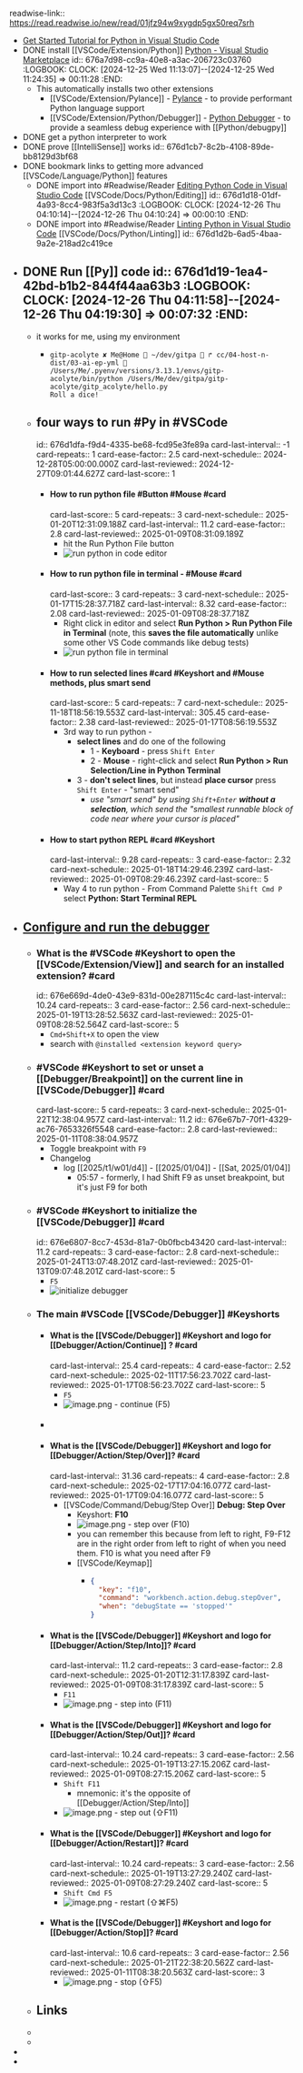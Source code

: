 readwise-link:: https://read.readwise.io/new/read/01jfz94w9xygdp5gx50req7srh

- [Get Started Tutorial for Python in Visual Studio Code](https://code.visualstudio.com/docs/python/python-tutorial)
- DONE install [[VSCode/Extension/Python]] [Python - Visual Studio Marketplace](https://marketplace.visualstudio.com/items?itemName=ms-python.python)
  id:: 676a7d98-cc9a-40e8-a3ac-206723c03760
  :LOGBOOK:
  CLOCK: [2024-12-25 Wed 11:13:07]--[2024-12-25 Wed 11:24:35] =>  00:11:28
  :END:
	- This automatically installs two other extensions
		- [[VSCode/Extension/Pylance]] - [Pylance](https://marketplace.visualstudio.com/items?itemName=ms-python.vscode-pylance) - to provide performant Python language support
		- [[VSCode/Extension/Python/Debugger]] - [Python Debugger](https://marketplace.visualstudio.com/items?itemName=ms-python.debugpy) - to provide a seamless debug experience with [[Python/debugpy]]
- DONE get a python interpreter to work
- DONE prove [[IntelliSense]] works
  id:: 676d1cb7-8c2b-4108-89de-bb8129d3bf68
- DONE bookmark links to getting more advanced [[VSCode/Language/Python]] features
	- DONE import into #Readwise/Reader [Editing Python Code in Visual Studio Code](https://code.visualstudio.com/docs/python/editing)  [[VSCode/Docs/Python/Editing]]
	  id:: 676d1d18-01df-4a93-8cc4-983f5a3d13c3
	  :LOGBOOK:
	  CLOCK: [2024-12-26 Thu 04:10:14]--[2024-12-26 Thu 04:10:24] =>  00:00:10
	  :END:
	- DONE import into #Readwise/Reader [Linting Python in Visual Studio Code](https://code.visualstudio.com/docs/python/linting) [[VSCode/Docs/Python/Linting]]
	  id:: 676d1d2b-6ad5-4baa-9a2e-218ad2c419ce
- DONE Run [[Py]] code
  id:: 676d1d19-1ea4-42bd-b1b2-844f44aa63b3
  :LOGBOOK:
  CLOCK: [2024-12-26 Thu 04:11:58]--[2024-12-26 Thu 04:19:30] =>  00:07:32
  :END:
	-
	- it works for me, using my environment
		- ```
		  gitp-acolyte ✘ Me@Home  ~/dev/gitpa  ↱ cc/04-host-n-dist/03-ai-ep-yml  /Users/Me/.pyenv/versions/3.13.1/envs/gitp-acolyte/bin/python /Users/Me/dev/gitpa/gitp-acolyte/gitp_acolyte/hello.py
		  Roll a dice!
		  ```
	- ## four ways to run #Py in #VSCode
	  id:: 676d1dfa-f9d4-4335-be68-fcd95e3fe89a
	  card-last-interval:: -1
	  card-repeats:: 1
	  card-ease-factor:: 2.5
	  card-next-schedule:: 2024-12-28T05:00:00.000Z
	  card-last-reviewed:: 2024-12-27T09:01:44.627Z
	  card-last-score:: 1
		- #### How to run python file #Button #Mouse #card
		  card-last-score:: 5
		  card-repeats:: 3
		  card-next-schedule:: 2025-01-20T12:31:09.188Z
		  card-last-interval:: 11.2
		  card-ease-factor:: 2.8
		  card-last-reviewed:: 2025-01-09T08:31:09.189Z
			- hit the Run Python File button
			- ![run python in code editor](https://code.visualstudio.com/assets/docs/python/tutorial/run-python-file-in-terminal-button.png)
		- #### How to run python file in terminal - #Mouse #card
		  card-last-score:: 3
		  card-repeats:: 3
		  card-next-schedule:: 2025-01-17T15:28:37.718Z
		  card-last-interval:: 8.32
		  card-ease-factor:: 2.08
		  card-last-reviewed:: 2025-01-09T08:28:37.718Z
			- Right click in editor and select **Run Python > Run Python File in Terminal** (note, this **saves the file automatically** unlike some other VS Code commands like debug tests)
			- ![run python file in terminal](https://code.visualstudio.com/assets/docs/python/tutorial/run-python-file-in-terminal.png)
		- #### How to run selected lines #card #Keyshort and #Mouse methods, plus smart send
		  card-last-score:: 5
		  card-repeats:: 7
		  card-next-schedule:: 2025-11-18T18:56:19.553Z
		  card-last-interval:: 305.45
		  card-ease-factor:: 2.38
		  card-last-reviewed:: 2025-01-17T08:56:19.553Z
			- 3rd way to run python -
				- **select lines** and do one of the following
					- 1 - **Keyboard** - press `Shift Enter`
					- 2 - **Mouse** - right-click and select **Run Python > Run Selection/Line in Python Terminal**
				- 3 - **don't select lines**, but instead **place cursor** press `Shift Enter` - "smart send"
					- *use "smart send" by using `Shift+Enter` **without a selection**, which send the "smallest runnable block of code near where your cursor is placed"*
		- #### How to start python REPL #card #Keyshort
		  card-last-interval:: 9.28
		  card-repeats:: 3
		  card-ease-factor:: 2.32
		  card-next-schedule:: 2025-01-18T14:29:46.239Z
		  card-last-reviewed:: 2025-01-09T08:29:46.239Z
		  card-last-score:: 5
			- Way 4 to run python  - From Command Palette `Shift Cmd P` select **Python: Start Terminal REPL**
- ## [Configure and run the debugger](https://code.visualstudio.com/docs/python/python-tutorial#_configure-and-run-the-debugger)
	- ### What is the #VSCode #Keyshort to open the [[VSCode/Extension/View]] and search for an installed extension? #card
	  id:: 676e669d-4de0-43e9-831d-00e287115c4c
	  card-last-interval:: 10.24
	  card-repeats:: 3
	  card-ease-factor:: 2.56
	  card-next-schedule:: 2025-01-19T13:28:52.563Z
	  card-last-reviewed:: 2025-01-09T08:28:52.564Z
	  card-last-score:: 5
		- `Cmd+Shift+X` to open the view
		- search with `@installed <extension keyword query>`
	- ### #VSCode #Keyshort to set or unset a [[Debugger/Breakpoint]] on the current line in [[VSCode/Debugger]] #card
	  card-last-score:: 5
	  card-repeats:: 3
	  card-next-schedule:: 2025-01-22T12:38:04.957Z
	  card-last-interval:: 11.2
	  id:: 676e67b7-70f1-4329-ac76-7653326f5548
	  card-ease-factor:: 2.8
	  card-last-reviewed:: 2025-01-11T08:38:04.957Z
		- Toggle breakpoint with `F9`
		- Changelog
			- log [[2025/t1/w01/d4]] - [[2025/01/04]] - [[Sat, 2025/01/04]]
				- 05:57 - formerly, I had Shift F9 as unset breakpoint, but it's just F9 for both
	- ### #VSCode #Keyshort to initialize the [[VSCode/Debugger]] #card
	  id:: 676e6807-8cc7-453d-81a7-0b0fbcb43420
	  card-last-interval:: 11.2
	  card-repeats:: 3
	  card-ease-factor:: 2.8
	  card-next-schedule:: 2025-01-24T13:07:48.201Z
	  card-last-reviewed:: 2025-01-13T09:07:48.201Z
	  card-last-score:: 5
		- `F5`
		- ![initialize debugger](https://code.visualstudio.com/assets/docs/python/shared/debug-configurations.png)
	- ### The main #VSCode [[VSCode/Debugger]] #Keyshorts
		- #### What is the [[VSCode/Debugger]] #Keyshort **and logo** for [[Debugger/Action/Continue]] ? #card
		  card-last-interval:: 25.4
		  card-repeats:: 4
		  card-ease-factor:: 2.52
		  card-next-schedule:: 2025-02-11T17:56:23.702Z
		  card-last-reviewed:: 2025-01-17T08:56:23.702Z
		  card-last-score:: 5
			- `F5`
			- ![image.png](../assets/image_1735289188660_0.png) - continue (F5)
		- ####
		- #### What is the [[VSCode/Debugger]] #Keyshort and logo for [[Debugger/Action/Step/Over]]? #card
		  card-last-interval:: 31.36
		  card-repeats:: 4
		  card-ease-factor:: 2.8
		  card-next-schedule:: 2025-02-17T17:04:16.077Z
		  card-last-reviewed:: 2025-01-17T09:04:16.077Z
		  card-last-score:: 5
			- [[VSCode/Command/Debug/Step Over]] **Debug: Step Over**
				- Keyshort: **F10**
				- ![image.png](../assets/image_1735289288253_0.png) - step over (F10)
				- you can remember this because from left to right, F9-F12 are in the right order from left to right of when you need them. F10 is what you need after F9
				- [[VSCode/Keymap]]
					- ```json
					  {
					    "key": "f10",
					    "command": "workbench.action.debug.stepOver",
					    "when": "debugState == 'stopped'"
					  }
					  ```
		- #### What is the [[VSCode/Debugger]] #Keyshort and logo for [[Debugger/Action/Step/Into]]? #card
		  card-last-interval:: 11.2
		  card-repeats:: 3
		  card-ease-factor:: 2.8
		  card-next-schedule:: 2025-01-20T12:31:17.839Z
		  card-last-reviewed:: 2025-01-09T08:31:17.839Z
		  card-last-score:: 5
			- `F11`
			- ![image.png](../assets/image_1735289328581_0.png) - step into (F11)
		- #### What is the [[VSCode/Debugger]] #Keyshort and logo for [[Debugger/Action/Step/Out]]? #card
		  card-last-interval:: 10.24
		  card-repeats:: 3
		  card-ease-factor:: 2.56
		  card-next-schedule:: 2025-01-19T13:27:15.206Z
		  card-last-reviewed:: 2025-01-09T08:27:15.206Z
		  card-last-score:: 5
			- `Shift F11`
				- mnemonic: it's the opposite of [[Debugger/Action/Step/Into]]
			- ![image.png](../assets/image_1735289442750_0.png) - step out (⇧F11)
		- #### What is the [[VSCode/Debugger]] #Keyshort and logo for [[Debugger/Action/Restart]]? #card
		  card-last-interval:: 10.24
		  card-repeats:: 3
		  card-ease-factor:: 2.56
		  card-next-schedule:: 2025-01-19T13:27:29.240Z
		  card-last-reviewed:: 2025-01-09T08:27:29.240Z
		  card-last-score:: 5
			- `Shift Cmd F5`
			- ![image.png](../assets/image_1735289478443_0.png) - restart (⇧⌘F5)
		- #### What is the [[VSCode/Debugger]] #Keyshort and logo for [[Debugger/Action/Stop]]? #card
		  card-last-interval:: 10.6
		  card-repeats:: 3
		  card-ease-factor:: 2.56
		  card-next-schedule:: 2025-01-21T22:38:20.562Z
		  card-last-reviewed:: 2025-01-11T08:38:20.563Z
		  card-last-score:: 3
			- ![image.png](../assets/image_1735289587106_0.png) -  stop (⇧F5)
	- ## Links
	-
	-
-
-